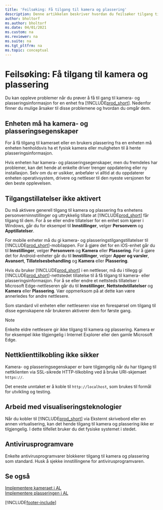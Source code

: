 ```yaml
---
title: 'Feilsøking: Få tilgang til kamera og plassering'
description: Denne artikkelen beskriver hvordan du feilsøker tilgang til kamera- og plasseringsinformasjon i Business Central.
author: bholtorf
ms.author: bholtorf
ms.date: 04/01/2021
ms.custom: na
ms.reviewer: na
ms.suite: na
ms.tgt_pltfrm: na
ms.topic: conceptual
---
```


# <a name="troubleshooting-accessing-camera-and-location"></a><a name="troubleshooting-accessing-camera-and-location"></a><a name="troubleshooting-accessing-camera-and-location"></a>Feilsøking: Få tilgang til kamera og plassering

Du kan oppleve problemer når du prøver å få til gang til kamera- og plasseringsinformasjon for en enhet fra [!INCLUDE[prod_short](includes/prod_short.md)]. Nedenfor finner du mulige årsaker til disse problemene og hvordan du omgår dem.

## <a name="device-must-have-camera-and-location-capabilities"></a><a name="device-must-have-camera-and-location-capabilities"></a><a name="device-must-have-camera-and-location-capabilities"></a>Enheten må ha kamera- og plasseringsegenskaper

For å få tilgang til kameraet eller en brukers plassering fra en enheten må enheten henholdsvis ha et fysisk kamera eller muligheten til å hente plasseringsinformasjon.

Hvis enheten har kamera- og plasseringsegenskaper, men du fremdeles har problemer, kan det hende at enkelte driver trenger oppdatering eller ny installasjon. Selv om du er usikker, anbefaler vi alltid at du oppdaterer enheten operativsystem, drivere og nettleser til den nyeste versjonen for den beste opplevelsen.

## <a name="access-permissions-not-enabled"></a><a name="access-permissions-not-enabled"></a><a name="access-permissions-not-enabled"></a>Tilgangstillatelser ikke aktivert

Du må aktivere generell tilgang til kamera og plassering fra enhetens personverninnstillinger og uttrykkelig tillate at [!INCLUDE[prod_short](includes/prod_short.md)] får tilgang til dem. For å se eller endre tillatelser for en enhet som kjører i Windows, går du for eksempel til **Innstillinger**, velger **Personvern** og **Apptillatelser**. 

For mobile enheter må du gi kamera- og plasseringstilgangstillatelser til [!INCLUDE[prod_short](includes/prod_short.md)]-mobilappen. For å gjøre det for en iOS-enhet går du til **Innstillinger**, velger **Personvern** og **Kamera** eller **Plassering**. For å gjøre det for Android-enheter går du til **Innstillinger**, velger **Apper og varsler**, **Avansert**, **Tillatelsesbehandling** og **Kamera** eller **Plassering**.

Hvis du bruker [!INCLUDE[prod_short](includes/prod_short.md)] i en nettleser, må du i tillegg gi [!INCLUDE[prod_short](includes/prod_short.md)]-nettstedet tillatelse til å få tilgang til kamera- eller plasseringsinformasjon. For å se eller endre et nettsteds tillatelser i Microsoft Edge-nettleseren går du til **Innstillinger**, **Nettstedstillatelser** og **Kamera** eller **Plassering**. Vær oppmerksom på at dette kan være annerledes for andre nettlesere.

Som standard vil enheten eller nettleseren vise en forespørsel om tilgang til disse egenskapene når brukeren aktiverer dem for første gang.

> [!NOTE]  
> Enkelte eldre nettlesere gir ikke tilgang til kamera og plassering. Kamera er for eksempel ikke tilgjengelig i Internet Explorer eller den gamle Microsoft Edge.

## <a name="web-client-connection-not-secure"></a><a name="web-client-connection-not-secure"></a><a name="web-client-connection-not-secure"></a>Nettklienttilkobling ikke sikker

Kamera- og plasseringsegenskaper er bare tilgjengelig når du har tilgang til nettklienten via SSL-sikrede HTTP-tilkobling ved å bruke URI-skjemaet `https://`. 

Det eneste unntaket er å koble til `http://localhost`, som brukes til formål for utvikling og testing.


## <a name="work-with-virtualization-technologies"></a><a name="work-with-virtualization-technologies"></a><a name="work-with-virtualization-technologies"></a>Arbeid med visualiseringsteknologier

Når du kobler til [!INCLUDE[prod_short](includes/prod_short.md)] via Eksternt skrivebord eller en annen virtualisering, kan det hende tilgang til kamera og plassering ikke er tilgjengelig. I dette tilfellet bruker du det fysiske systemet i stedet.

## <a name="antivirus-software"></a><a name="antivirus-software"></a><a name="antivirus-software"></a>Antivirusprogramvare
Enkelte antivirusprogramvarer blokkerer tilgang til kamera og plassering som standard. Husk å sjekke innstillingene for antivirusprogramvaren.

## <a name="see-also"></a><a name="see-also"></a><a name="see-also"></a>Se også
[Implementere kameraet i AL](/dynamics365/business-central/dev-itpro/developer/devenv-implement-camera-al)  
[Implementere plasseringen i AL](/dynamics365/business-central/dev-itpro/developer/devenv-implement-location-al)


[!INCLUDE[footer-include](includes/footer-banner.md)]
